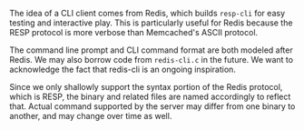 The idea of a CLI client comes from Redis, which builds `resp-cli` for easy
testing and interactive play. This is particularly useful for Redis because
the RESP protocol is more verbose than Memcached's ASCII protocol.

The command line prompt and CLI command format are both modeled after Redis.
We may also borrow code from `redis-cli.c` in the future. We want to
acknowledge the fact that redis-cli is an ongoing inspiration.

Since we only shallowly support the syntax portion of the Redis protocol, which
is RESP, the binary and related files are named accordingly to reflect that.
Actual command supported by the server may differ from one binary to another,
and may change over time as well.
